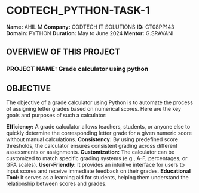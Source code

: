 # CODTECH_PYTHON-TASK-1
**Name:** AHIL M
**Company:** CODTECH IT SOLUTIONS
**ID:** CT08PP143
**Domain:** PYTHON
**Duration:** May to June 2024
**Mentor:** G.SRAVANI

 ## OVERVIEW OF THIS PROJECT
 ### PROJECT NAME: Grade calculator using python

 ## OBJECTIVE
 The objective of a grade calculator using Python is to automate the process of assigning letter grades based on numerical scores. Here are the key goals and purposes of such a calculator:

**Efficiency:** A grade calculator allows teachers, students, or anyone else to quickly determine the corresponding letter grade for a given numeric score without manual calculations.
**Consistency:** By using predefined score thresholds, the calculator ensures consistent grading across different assessments or assignments.
**Customization:** The calculator can be customized to match specific grading systems (e.g., A-F, percentages, or GPA scales).
**User-Friendly:** It provides an intuitive interface for users to input scores and receive immediate feedback on their grades.
**Educational Tool:** It serves as a learning aid for students, helping them understand the relationship between scores and grades.
